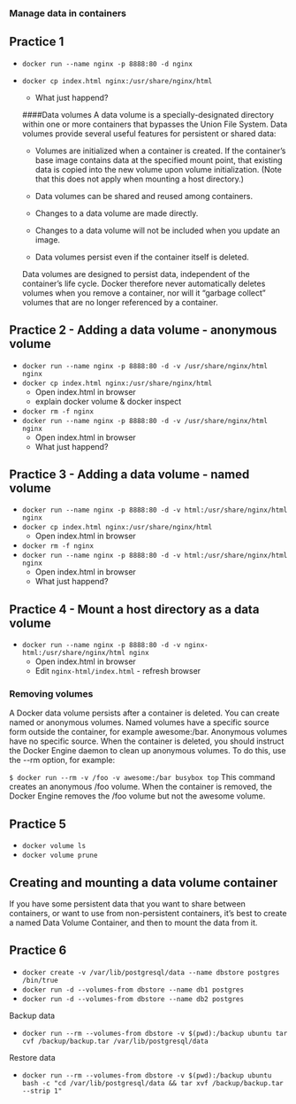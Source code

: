 ### Manage data in containers

## Practice 1
- `docker run --name nginx -p 8888:80 -d nginx`
- `docker cp index.html nginx:/usr/share/nginx/html`
  - What just happend?

  ####Data volumes
  A data volume is a specially-designated directory within one or more containers that bypasses the Union File System. Data volumes provide several useful features for persistent or shared data:

  - Volumes are initialized when a container is created. If the container’s base image contains data at the specified mount point, that existing data is copied into the new volume upon volume initialization. (Note that this does not apply when mounting a host directory.)

  - Data volumes can be shared and reused among containers.
  - Changes to a data volume are made directly.
  - Changes to a data volume will not be included when you update an image.
  - Data volumes persist even if the container itself is deleted.

  Data volumes are designed to persist data, independent of the container’s life cycle. Docker therefore never automatically deletes volumes when you remove a container, nor will it “garbage collect” volumes that are no longer referenced by a container.

## Practice 2 - Adding a data volume - anonymous volume
- `docker run --name nginx -p 8888:80 -d -v /usr/share/nginx/html nginx`
- `docker cp index.html nginx:/usr/share/nginx/html`
  - Open index.html in browser
  - explain docker volume & docker inspect
- `docker rm -f nginx`
- `docker run --name nginx -p 8888:80 -d -v /usr/share/nginx/html nginx`
  - Open index.html in browser
  - What just happend?


## Practice 3 - Adding a data volume - named volume
- `docker run --name nginx -p 8888:80 -d -v html:/usr/share/nginx/html nginx`
- `docker cp index.html nginx:/usr/share/nginx/html`
  - Open index.html in browser
- `docker rm -f nginx`
- `docker run --name nginx -p 8888:80 -d -v html:/usr/share/nginx/html nginx`
  - Open index.html in browser
  - What just happend?

## Practice 4 - Mount a host directory as a data volume
- `docker run --name nginx -p 8888:80 -d -v nginx-html:/usr/share/nginx/html nginx`
  - Open index.html in browser
  - Edit `nginx-html/index.html` - refresh browser


### Removing volumes
A Docker data volume persists after a container is deleted. You can create named or anonymous volumes. Named volumes have a specific source form outside the container, for example awesome:/bar. Anonymous volumes have no specific source. When the container is deleted, you should instruct the Docker Engine daemon to clean up anonymous volumes. To do this, use the --rm option, for example:

`$ docker run --rm -v /foo -v awesome:/bar busybox top`
This command creates an anonymous /foo volume. When the container is removed, the Docker Engine removes the /foo volume but not the awesome volume.

## Practice 5
- `docker volume ls`
- `docker volume prune`


## Creating and mounting a data volume container
If you have some persistent data that you want to share between containers, or want to use from non-persistent containers, it’s best to create a named Data Volume Container, and then to mount the data from it.

## Practice 6
- `docker create -v /var/lib/postgresql/data --name dbstore postgres /bin/true`
- `docker run -d --volumes-from dbstore --name db1 postgres`
- `docker run -d --volumes-from dbstore --name db2 postgres`

Backup data
- `docker run --rm --volumes-from dbstore -v $(pwd):/backup ubuntu tar cvf /backup/backup.tar /var/lib/postgresql/data`

Restore data
- `docker run --rm --volumes-from dbstore -v $(pwd):/backup ubuntu bash -c "cd /var/lib/postgresql/data && tar xvf /backup/backup.tar --strip 1"`
